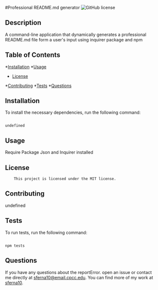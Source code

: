 #Professional README.md generator ![GitHub license](https://img.shields.io/badge/license-MIT-blue.svg)

## Description

 A command-line application that dynamically generates a professional README.md file form a user's input using inquirer package and npm

## Table of Contents

*[Installation](#installation)
*[Usage](#usage)

* [License](#license)

*[Contributing](#contributing)
*[Tests](#test)
*[Questions](#questions)

## Installation

To install the necessary dependencies, run the following command:

```

undefined

```

## Usage

Require Package Json and Inquirer installed

## License 
    
        This project is licensed under the MIT license.

## Contributing

undefined

## Tests

To run tests, run the following command:
```

npm tests
```

## Questions

If you have any questions about the reportError. open an issue or contact me  directly at sferna10@email.cpcc.edu. You can find more of my work at [sferna10](https://github.com/sferna10/).
